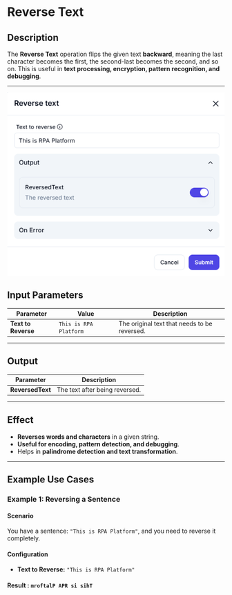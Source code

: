 # **Reverse Text**

## **Description**

The **Reverse Text** operation flips the given text **backward**, meaning the last character becomes the first, the second-last becomes the second, and so on. This is useful in **text processing, encryption, pattern recognition, and debugging**.

---

![alt text](reverse-text-1.png)

## **Input Parameters**

| Parameter         | Value                        | Description |
|------------------|----------------------------|-------------|
| **Text to Reverse** | `This is RPA Platform`   | The original text that needs to be reversed. |

---

## **Output**

| Parameter      | Description |
|---------------|-------------|
| **ReversedText** | The text after being reversed. |

---

## **Effect**

- **Reverses words and characters** in a given string.
- **Useful for encoding, pattern detection, and debugging**.
- Helps in **palindrome detection and text transformation**.

---

## **Example Use Cases**

### **Example 1: Reversing a Sentence**

#### **Scenario**

You have a sentence: `"This is RPA Platform"`, and you need to reverse it completely.

#### **Configuration**

- **Text to Reverse:** `"This is RPA Platform"`

#### **Result :** `mroftalP APR si sihT`
